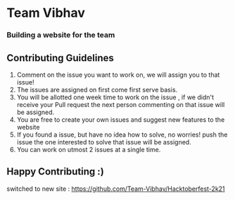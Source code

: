 # Team Vibhav
### Building a website for the team 

## Contributing Guidelines 
<ol>
<li>Comment on the issue you want to work on, we will assign you to that issue!</li>
<li>The issues are assigned on first come first serve basis.</li>
<li>You will be allotted one week time to work on the issue , if we didn't receive your Pull request the next person commenting on that issue will be assigned.</li> 
<li>You are free to create your own issues and suggest new features to the website </li>
<li>If you found a issue, but have no idea how to solve, no worries! push the issue the one interested to solve that issue will be assigned.</li>
<li>You can work on utmost 2 issues at a single time.</li>
</ol>

## Happy Contributing :)

switched to new site : https://github.com/Team-Vibhav/Hacktoberfest-2k21

